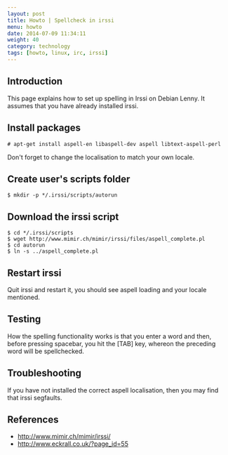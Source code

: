 ```yaml
---
layout: post
title: Howto | Spellcheck in irssi
menu: howto
date: 2014-07-09 11:34:11
weight: 40
category: technology
tags: [howto, linux, irc, irssi]
---
```


## Introduction

This page explains how to set up spelling in Irssi on Debian Lenny.  It assumes that you have already installed irssi.

## Install packages

    # apt-get install aspell-en libaspell-dev aspell libtext-aspell-perl

Don't forget to change the localisation to match your own locale.

<!--more-->

## Create user's scripts folder

    $ mkdir -p */.irssi/scripts/autorun

## Download the irssi script

    $ cd */.irssi/scripts
    $ wget http://www.mimir.ch/mimir/irssi/files/aspell_complete.pl
    $ cd autorun
    $ ln -s ../aspell_complete.pl

## Restart irssi

Quit irssi and restart it, you should see aspell loading and your locale mentioned.

## Testing

How the spelling functionality works is that you enter a word and then, before pressing spacebar, you hit the [TAB] key, whereon the preceding word will be spellchecked.

## Troubleshooting

If you have not installed the correct aspell localisation, then you may find that irssi segfaults.

## References

   * http://www.mimir.ch/mimir/irssi/
   * http://www.eckrall.co.uk/?page_id=55

